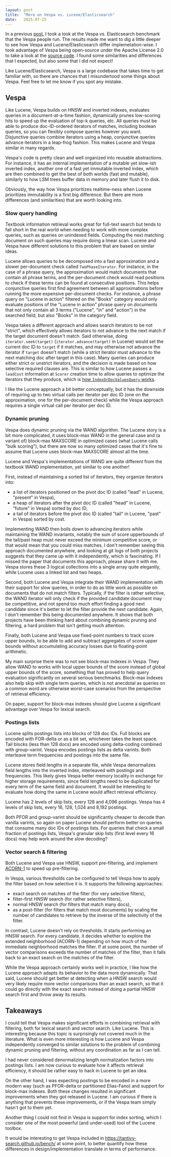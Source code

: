 ```yaml
---
layout: post
title:  "More on Vespa vs. Lucene/Elasticsearch"
date:   2025-07-25
---
```


In a previous [post](/2025/06/17/analysis-of-Elasticsearch-vs-Vespa.html), I took a look at the Vespa vs. Elasticsearch benchmark that the Vespa people run. The results made me want to dig a little deeper to see how Vespa and Lucene/Elasticsearch differ implemetation-wise. I took advantage of Vespa being open-source under the Apache License 2.0 to take a look at the [source code](https://github.com/vespa-engine/vespa). I found some similarities and differences that I expected, but also some that I did not expect!

Like Lucene/Elasticsearch, Vespa is a large codebase that takes time to get familiar with, so there are chances that I misundertood some things about Vespa. Feel free to let me know if you spot any mistake.

## Vespa

Like Lucene, Vespa builds on HNSW and inverted indexes, evaluates queries in a document-at-a-time fashion, dynamically prunes low-scoring hits to speed up the evaluation of top-k queries, etc. All queries must be able to produce doc-ID-ordered iterators of matches, including boolean queries, so you can flexibly compose queries however you want. Disjunctive queries combine iterators using a heap, conjunctive queries advance iterators in a leap-frog fashion. This makes Lucene and Vespa similar in many regards.

Vespa's code is pretty clean and well organized into reusable abstractions. For instance, it has an internal implementation of a mutable yet slow-ish inverted index, another one of a fast yet immutable inverted index, which are then combined to get the best of both worlds (fast and mutable), similarly to how LSM trees buffer data in memory and later flush it to disk.

Obviously, the way how Vespa prioritizes realtime-ness when Lucene prioritizes immutability is a first big difference. But there are more differences (and similarities) that are worth looking into.

### Slow query handling

Textbook information retrieval works great for full-text search but tends to fall short in the real world when needing to work with more complex queries, such as queries on unindexed fields. Computing the next matching document on such queries may require doing a linear scan. Lucene and Vespa have different solutions to this problem that are based on similar ideas.

Lucene allows queries to be decomposed into a fast approximation and a slower per-document check called `TwoPhaseIterator`. For instance, in the case of a phrase query, the approximation would match documents that contain all phrase terms, and the per-document check would read positions to check if these terms can be found at consecutive positions. This helps conjunctive queries first find agreement between all approximations before running the more expensive per-document checks. For instance, a phrase query on "Lucene in action" filtered on the "Books" category would only evaluate positions of the "Lucene in action" phrase query on documents that not only contain all 3 terms ("Lucene", "in" and "action") in the searched field, but also "Books" in the category field.

Vespa takes a different approach and allows search iterators to be not "strict", which effectively allows iterators to not advance to the next match if the target document doesn't match. Said otherwise, doing `iterator.seek(target)` (`iterator.advance(target)` in Lucene) would set the current doc ID to `target` if it matches, and may otherwise not advance the iterator if `target` doesn't match (while a strict iterator must advance to the next matching doc after target in this case). Many queries can produce either strict or unstrict iterators, and the decision is made based on how selective required clauses are. This is similar to how Lucene passes a `leadCost` information at `Scorer` creation time to allow queries to optimize the iterators that they produce, which is [how `IndexOrDocValuesQuery` works](https://www.elastic.co/blog/better-query-planning-for-range-queries-in-elasticsearch).

I like the Lucene approach a bit better conceptually, but it has the downside of requiring up to two virtual calls per iterator per doc ID (one on the approximation, one for the per-document check) while the Vespa approach requires a single virtual call per iterator per doc ID.

### Dynamic pruning

Vespa does dynamic pruning via the WAND algorithm. The Lucene story is a bit more complicated, it uses block-max WAND in the general case and (a variant of) block-max MAXSCORE in optimized cases (what Lucene calls "bulk scoring"), but there are now so many optimized cases that it's fine to assume that Lucene uses block-max MAXSCORE almost all the time.

Lucene and Vespa's implementations of WAND are quite different from the textbook WAND implementation, yet similar to one another!

First, instead of maintaining a sorted list of iterators, they organize iterators into:
 - a list of iterators positioned on the pivot doc ID (called "lead" in Lucene, "present" in Vespa),
 - a heap of iterators after the pivot doc ID (called "head" in Lucene, "future" in Vespa) sorted by doc ID,
 - a tail of iterators before the pivot doc ID (called "tail" in Lucene, "past" in Vespa) sorted by cost.

Implementing WAND then boils down to advancing iterators while maintaining the WAND invariants, notably the sum of score upperbounds of the tail/past heap must never exceed the minimum competitive score, or that would mean that you could miss matches. I don't remember seeing this approach documented anywhere, and looking at git logs of both projects suggests that they came up with it independently, which is fascinating. If I missed the paper that documents this approach, please share it with me. Vespa stores these 3 logical collections into a single array quite elegantly, while Lucene uses a linked list and two heaps.

Second, both Lucene and Vespa integrate their WAND implementation with their support for slow queries, in order to do as little work as possible on documents that do not match filters. Typically, if the filter is rather selective, the WAND iterator will only check if the provided candidate document may be competitive, and not spend too much effort finding a good next candidate since it's better to let the filter provide the next candidate. Again, I don't remember this being documented anywhere. It shows that both projects have been thinking hard about combining dynamic pruning and filtering, a hard problem that isn't getting much attention.

Finally, both Lucene and Vespa use fixed-point numbers to track score upper bounds, to be able to add and subtract aggregates of score upper bounds without accumulating accuracy losses due to floating-point arithmetic.

My main surprise there was to not see block-max indexes in Vespa. They allow WAND to works with local upper bounds of the score instead of global upper bounds of the score, something that has proved to help query evaluation significantly on several serious benchmarks. Block-max indexes also help skip with single term queries, which is not anecdotal as queries on a common word are otherwise worst-case scenarios from the perspective of retrieval efficiency.

On paper, support for block-max indexes should give Lucene a significant advantage over Vespa for lexical search.

### Postings lists

Lucene splits postings lists into blocks of 128 doc IDs. Full blocks are encoded with FOR-delta or as a bit set, whichever takes the least space. Tail blocks (less than 128 docs) are encoded using delta-coding combined with group-varint. Vespa encodes postings lists as delta varints. Both interleave term frequencies and postings into the same file.

Lucene stores field lengths in a separate file, while Vespa denormalizes field lengths into the inverted index, interleaved with postings and frequencies. This likely gives Vespa better memory locality in exchange for higher storage requirements, since field lengths need to be duplicated for every term of the same field and document. It would be interesting to evaluate how doing the same in Lucene would affect retrieval efficiency.

Lucene has 2 levels of skip lists, every 128 and 4,096 postings. Vespa has 4 levels of skip lists, every 16, 128, 1,024 and 8,192 postings.

Both PFOR and group-varint should be significantly cheaper to decode than vanilla varints, so again on paper Lucene should perform better on queries that consume many doc IDs of postings lists. For queries that check a small fraction of postings lists, Vespa's granular skip lists (first level every 16 docs) may help work around the slow decoding?

### Vector search & filtering

Both Lucene and Vespa use HNSW, support pre-filtering, and implement [ACORN-1](https://www.elastic.co/search-labs/blog/filtered-hnsw-knn-search) to speed up pre-filtering.

In Vespa, various thresholds can be configured to tell Vespa how to apply the filter based on how selective it is. It supports the following approaches:
  - exact search on matches of the filter (for very selective filters),
  - filter-first HNSW search (for rather selective filters),
  - normal HNSW search (for filters that match many docs),
  - as a post-filter (for filters that match most documents) by scaling the number of candidates to retrieve by the inverse of the selectivity of the filter.

In contrast, Lucene doesn't rely on thresholds. It starts performing an HNSW search. For every candidate, it decides whether to explore the extended neighborhood (ACORN-1) depending on how much of the immediate neighborhood matches the filter.  If at some point, the number of vector comparisons exceeds the number of matches of the filter, then it falls back to an exact search on the matches of the filter.

While the Vespa approach certainly works well in practice, I like how the Lucene approach adapts its behavior to the data more dynamically. That said, Lucene should get better at detecting when a HNSW search would very likely require more vector comparisons than an exact search, so that it could go directly with the exact search instead of doing a partial HNSW search first and throw away its results.

## Takeaways

I could tell that Vespa makes significant efforts in combining retrieval with filtering, both for lexical search and vector search. Like Lucene. This is interesting because this topic is surprisingly not covered much in the literature. What is even more interesting is how Lucene and Vespa independently converged to similar solutions to the problem of combining dynamic pruning and filtering, without any coordination as far as I can tell.

I had never considered denormalizing length normalization factors into postings lists. I am now curious to evaluate how it affects retrieval efficiency, it should be rather easy to hack in Lucene to get an idea.

On the other hand, I was expecting postings to be encoded in a more modern way (such as PFOR-delta or partitioned Elias-Fano) and support for block-max indexes. Both these changes resulted in significant improvements when they got released in Lucene. I am curious if there is anything that prevents these improvements, or if the Vespa team simply hasn't got to them yet.

Another thing I could not find in Vespa is support for index sorting, which I consider one of the most powerful (and under-used) tool of the Lucene toolbox.

It would be interesting to get Vespa included in https://tantivy-search.github.io/bench/ at some point, to better quantify how these differences in design/implementation translate in terms of performance.

